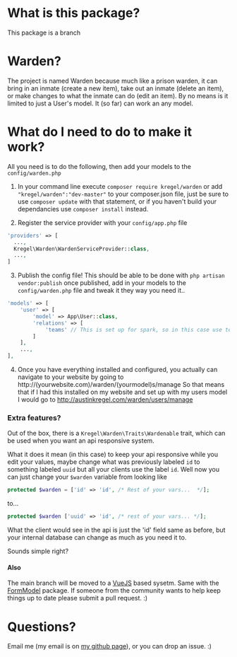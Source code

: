 
# What is this package?
This package is a branch

# Warden?
The project is named Warden because much like a prison warden, it can bring in an inmate (create a new item), take out an inmate (delete an item), or make changes to what the inmate can do (edit an item). By no means is it limited to just a User's model. It (so far) can work an any model.

# What do I need to do to make it work?
All you need is to do the following, then add your models to the `config/warden.php`
 
  1.  In your command line execute `composer require kregel/warden` or add `"kregel/warden":"dev-master"` to your composer.json 
      file, just be sure to use `composer update` with that statement, 
      or if you haven't build your dependancies use `composer install` instead.

  2.  Register the service provider with your `config/app.php` file
  
  ```php
  'providers' => [
    ...,
    Kregel\Warden\WardenServiceProvider::class,
    ...,
  ]
  ```
  3.  Publish the config file! This should be able to be done with `php artisan vendor:publish` once published, add in your
      models to the `config/warden.php` file and tweak it they way you need it..


```php
'models' => [
    'user' => [
        'model' => App\User::class,
        'relations' => [
            'teams' // This is set up for spark, so in this case use teams.
        ]
    ],
    ...,
],
```

  4.  Once you have everything installed and configured, you actually can navigate to your website by going to http://(yourwebsite.com)/warden/(yourmodel)s/manage
      So that means that if I had this installed on my website and set up with my users model I would go to http://austinkregel.com/warden/users/manage

### Extra features?

Out of the box, there is a `Kregel\Warden\Traits\Wardenable` trait, which can be used when you want an api responsive system.

What it does it mean (in this case) to keep your api responsive while you edit your values, maybe change what was previously labeled `id` to something labeled `uuid` but all your clients use the label `id`. Well now you can just  change your `$warden` variable from looking like

```php
protected $warden = ['id' => 'id', /* Rest of your vars...  */];
```
to...

```php
protected $warden ['uuid' => 'id', /* rest of your vars... */];
```

What the client would see in the api is just the 'id' field same as before, but your internal database can change as much as you need it to.

Sounds simple right?

#### Also
The main branch will be moved to a [VueJS](http://vuejs.org) based sysetm. Same with the [FormModel](http://github.com/austinkregel/formmodel) package. If someone from the community wants to help keep things up to date please submit a pull request. :)

# Questions?
Email me (my email is on [my github page](http://github.com/austinkregel)), or you can drop an issue. :)
